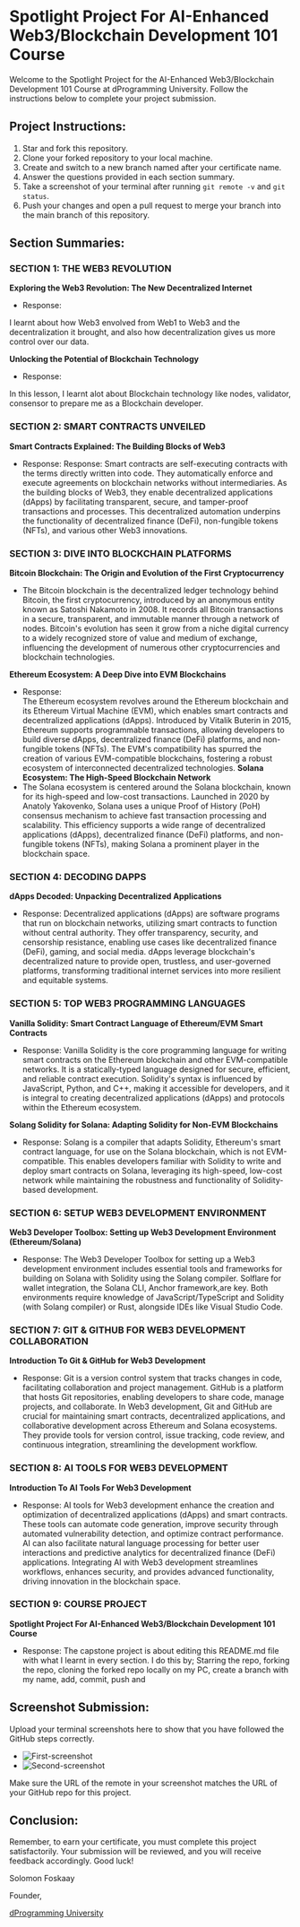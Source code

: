 # Spotlight Project For AI-Enhanced Web3/Blockchain Development 101 Course

Welcome to the Spotlight Project for the AI-Enhanced Web3/Blockchain Development 101 Course at dProgramming University. Follow the instructions below to complete your project submission.

## Project Instructions:

1. Star and fork this repository.
2. Clone your forked repository to your local machine.
3. Create and switch to a new branch named after your certificate name.
4. Answer the questions provided in each section summary.
5. Take a screenshot of your terminal after running `git remote -v` and `git status`.
6. Push your changes and open a pull request to merge your branch into the main branch of this repository.

## Section Summaries:

### SECTION 1: THE WEB3 REVOLUTION
**Exploring the Web3 Revolution: The New Decentralized Internet**
- Response: 

I learnt about how Web3 envolved from Web1 to Web3 and the decentralization it brought, and also how decentralization gives us more control over our data.

**Unlocking the Potential of Blockchain Technology**
- Response: 

In this lesson, I learnt alot about Blockchain technology like nodes, validator, consensor to prepare me as a Blockchain developer.

### SECTION 2: SMART CONTRACTS UNVEILED
**Smart Contracts Explained: The Building Blocks of Web3**
- Response: 
Response: Smart contracts are self-executing contracts with the terms directly written into code. They automatically enforce and execute agreements on blockchain networks without intermediaries. As the building blocks of Web3, they enable decentralized applications (dApps) by facilitating transparent, secure, and tamper-proof transactions and processes. This decentralized automation underpins the functionality of decentralized finance (DeFi), non-fungible tokens (NFTs), and various other Web3 innovations.


### SECTION 3: DIVE INTO BLOCKCHAIN PLATFORMS
**Bitcoin Blockchain: The Origin and Evolution of the First Cryptocurrency**
-  The Bitcoin blockchain is the decentralized ledger technology behind Bitcoin, the first cryptocurrency, introduced by an anonymous entity known as Satoshi Nakamoto in 2008. It records all Bitcoin transactions in a secure, transparent, and immutable manner through a network of nodes. Bitcoin's evolution has seen it grow from a niche digital currency to a widely recognized store of value and medium of exchange, influencing the development of numerous other cryptocurrencies and blockchain technologies.

**Ethereum Ecosystem: A Deep Dive into EVM Blockchains**
- Response:  
The Ethereum ecosystem revolves around the Ethereum blockchain and its Ethereum Virtual Machine (EVM), which enables smart contracts and decentralized applications (dApps). Introduced by Vitalik Buterin in 2015, Ethereum supports programmable transactions, allowing developers to build diverse dApps, decentralized finance (DeFi) platforms, and non-fungible tokens (NFTs). The EVM's compatibility has spurred the creation of various EVM-compatible blockchains, fostering a robust ecosystem of interconnected decentralized technologies.
**Solana Ecosystem: The High-Speed Blockchain Network**
- The Solana ecosystem is centered around the Solana blockchain, known for its high-speed and low-cost transactions. Launched in 2020 by Anatoly Yakovenko, Solana uses a unique Proof of History (PoH) consensus mechanism to achieve fast transaction processing and scalability. This efficiency supports a wide range of decentralized applications (dApps), decentralized finance (DeFi) platforms, and non-fungible tokens (NFTs), making Solana a prominent player in the blockchain space.
### SECTION 4: DECODING DAPPS
**dApps Decoded: Unpacking Decentralized Applications**
- Response: Decentralized applications (dApps) are software programs that run on blockchain networks, utilizing smart contracts to function without central authority. They offer transparency, security, and censorship resistance, enabling use cases like decentralized finance (DeFi), gaming, and social media. dApps leverage blockchain's decentralized nature to provide open, trustless, and user-governed platforms, transforming traditional internet services into more resilient and equitable systems.

### SECTION 5: TOP WEB3 PROGRAMMING LANGUAGES
**Vanilla Solidity: Smart Contract Language of Ethereum/EVM Smart Contracts**
- Response: Vanilla Solidity is the core programming language for writing smart contracts on the Ethereum blockchain and other EVM-compatible networks. It is a statically-typed language designed for secure, efficient, and reliable contract execution. Solidity's syntax is influenced by JavaScript, Python, and C++, making it accessible for developers, and it is integral to creating decentralized applications (dApps) and protocols within the Ethereum ecosystem.

**Solang Solidity for Solana: Adapting Solidity for Non-EVM Blockchains**
- Response: Solang is a compiler that adapts Solidity, Ethereum's smart contract language, for use on the Solana blockchain, which is not EVM-compatible. This enables developers familiar with Solidity to write and deploy smart contracts on Solana, leveraging its high-speed, low-cost network while maintaining the robustness and functionality of Solidity-based development.

### SECTION 6: SETUP WEB3 DEVELOPMENT ENVIRONMENT
**Web3 Developer Toolbox: Setting up Web3 Development Environment (Ethereum/Solana)**
- Response: The Web3 Developer Toolbox for setting up a Web3 development environment includes essential tools and frameworks for building on Solana with Solidity using the Solang compiler. Solflare for wallet integration, the Solana CLI, Anchor framework,are key. Both environments require knowledge of JavaScript/TypeScript and Solidity (with Solang compiler) or Rust, alongside IDEs like Visual Studio Code.

### SECTION 7: GIT & GITHUB FOR WEB3 DEVELOPMENT COLLABORATION
**Introduction To Git & GitHub for Web3 Development**
- Response: Git is a version control system that tracks changes in code, facilitating collaboration and project management. GitHub is a platform that hosts Git repositories, enabling developers to share code, manage projects, and collaborate. In Web3 development, Git and GitHub are crucial for maintaining smart contracts, decentralized applications, and collaborative development across Ethereum and Solana ecosystems. They provide tools for version control, issue tracking, code review, and continuous integration, streamlining the development workflow.

### SECTION 8: AI TOOLS FOR WEB3 DEVELOPMENT
**Introduction To AI Tools For Web3 Development**
- Response: AI tools for Web3 development enhance the creation and optimization of decentralized applications (dApps) and smart contracts. These tools can automate code generation, improve security through automated vulnerability detection, and optimize contract performance. AI can also facilitate natural language processing for better user interactions and predictive analytics for decentralized finance (DeFi) applications. Integrating AI with Web3 development streamlines workflows, enhances security, and provides advanced functionality, driving innovation in the blockchain space.

### SECTION 9: COURSE PROJECT
**Spotlight Project For AI-Enhanced Web3/Blockchain Development 101 Course**
- Response: The capstone project is about editing this README.md file with what I learnt in every section. I do this by;
Starring the repo, forking the repo, cloning the forked repo locally on my PC, create a branch with my name, add, commit, push and

## Screenshot Submission:

Upload your terminal screenshots here to show that you have followed the GitHub steps correctly.

-  ![First-screenshot](https://github.com/dweb3messiah/final-final-final-solokay-web3-I-project/blob/Gideon-Okorie/Images/Screenshot%20from%202024-05-29%2010-18-51.png)
- ![Second-screenshot](https://github.com/dweb3messiah/final-final-final-solokay-web3-I-project/blob/Gideon-Okorie/Images/Screenshot%20from%202024-05-29%2010-20-50.png)

Make sure the URL of the remote in your screenshot matches the URL of your GitHub repo for this project.


## Conclusion:

Remember, to earn your certificate, you must complete this project satisfactorily. Your submission will be reviewed, and you will receive feedback accordingly. Good luck!

Solomon Foskaay

Founder,

[dProgramming University](https://dProgrammingUniversity.com)

